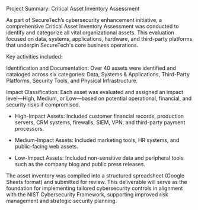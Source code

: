 Project Summary: Critical Asset Inventory Assessment

As part of SecureTech’s cybersecurity enhancement initiative, a comprehensive Critical Asset Inventory Assessment was conducted to identify and categorize all vital organizational assets. This evaluation focused on data, systems, applications, hardware, and third-party platforms that underpin SecureTech's core business operations.

Key activities included:

Identification and Documentation: Over 40 assets were identified and cataloged across six categories: Data, Systems & Applications, Third-Party Platforms, Security Tools, and Physical Infrastructure.


Impact Classification: Each asset was evaluated and assigned an impact level—High, Medium, or Low—based on potential operational, financial, and security risks if compromised.

- High-Impact Assets: Included customer financial records, production servers, CRM systems, firewalls, SIEM, VPN, and third-party payment processors.

- Medium-Impact Assets: Included marketing tools, HR systems, and public-facing web assets.

- Low-Impact Assets: Included non-sensitive data and peripheral tools such as the company blog and public press releases.


The asset inventory was compiled into a structured spreadsheet (Google Sheets format) and submitted for review. This deliverable will serve as the foundation for implementing tailored cybersecurity controls in alignment with the NIST Cybersecurity Framework, supporting improved risk management and strategic security planning.
